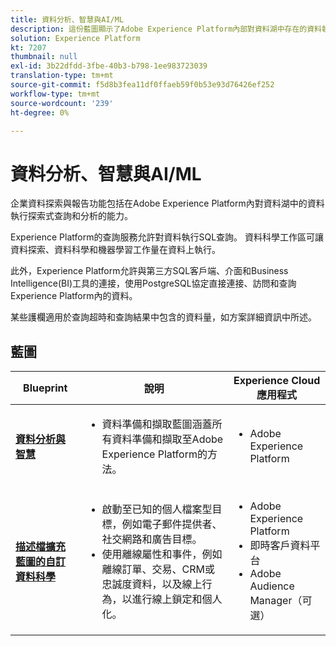 ```yaml
---
title: 資料分析、智慧與AI/ML
description: 這份藍圖顯示了Adobe Experience Platform內部對資料湖中存在的資料執行探索性查詢和分析的能力。
solution: Experience Platform
kt: 7207
thumbnail: null
exl-id: 3b22dfdd-3fbe-40b3-b798-1ee983723039
translation-type: tm+mt
source-git-commit: f5d8b3fea11df0ffaeb59f0b53e93d76426ef252
workflow-type: tm+mt
source-wordcount: '239'
ht-degree: 0%

---
```


# 資料分析、智慧與AI/ML

企業資料探索與報告功能包括在Adobe Experience Platform內對資料湖中的資料執行探索式查詢和分析的能力。

Experience Platform的查詢服務允許對資料執行SQL查詢。 資料科學工作區可讓資料探索、資料科學和機器學習工作量在資料上執行。

此外，Experience Platform允許與第三方SQL客戶端、介面和Business Intelligence(BI)工具的連接，使用PostgreSQL協定直接連接、訪問和查詢Experience Platform內的資料。

某些護欄適用於查詢超時和查詢結果中包含的資料量，如方案詳細資訊中所述。

## 藍圖

| Blueprint | 說明 | Experience Cloud應用程式 |
|---|---|---|
| **[資料分析與智慧](analysis.md)** | <ul><li>資料準備和擷取藍圖涵蓋所有資料準備和擷取至Adobe Experience Platform的方法。</ul></li> | <ul><li> Adobe Experience Platform </ul></li> |
| **[描述檔擴充藍圖的自訂資料科學](data-science.md)** | <ul><li>啟動至已知的個人檔案型目標，例如電子郵件提供者、社交網路和廣告目標。 </li><li>使用離線屬性和事件，例如離線訂單、交易、CRM或忠誠度資料，以及線上行為，以進行線上鎖定和個人化。</li></ul> | <ul><li>Adobe Experience Platform</li><li> 即時客戶資料平台</li><li>Adobe Audience Manager（可選）</li></ul> |
